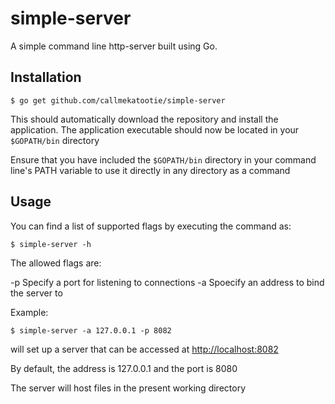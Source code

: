 simple-server
=============

A simple command line http-server built using Go.

Installation
------------

    $ go get github.com/callmekatootie/simple-server

This should automatically download the repository and install the application.
The application executable should now be located in your `$GOPATH/bin` directory

Ensure that you have included the `$GOPATH/bin` directory in your command line's PATH variable to use
it directly in any directory as a command

Usage
-----
You can find a list of supported flags by executing the command as:  

    $ simple-server -h

The allowed flags are:

-p    Specify a port for listening to connections
-a    Spoecify an address to bind the server to

Example:  

    $ simple-server -a 127.0.0.1 -p 8082

will set up a server that can be accessed at [http://localhost:8082](http://localhost:8082)

By default, the address is 127.0.0.1 and the port is 8080

The server will host files in the present working directory
